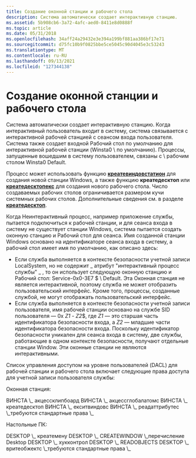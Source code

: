 ```yaml
---
title: Создание оконной станции и рабочего стола
description: Система автоматически создает интерактивную станцию.
ms.assetid: 5b908cb6-3a72-4afc-aed0-8411e8d0888f
ms.topic: article
ms.date: 05/31/2018
ms.openlocfilehash: 34aff24a29432e3e394a199bf881aa386bf17e71
ms.sourcegitcommit: d75fc10b9f0825bbe5ce5045c90d4045e3c53243
ms.translationtype: MT
ms.contentlocale: ru-RU
ms.lasthandoff: 09/13/2021
ms.locfileid: "127344138"
---
```

# <a name="window-station-and-desktop-creation"></a>Создание оконной станции и рабочего стола

Система автоматически создает интерактивную станцию. Когда интерактивный пользователь входит в систему, система связывается с интерактивной рабочей станцией с сеансом входа пользователя. Система также создает входной Рабочий стол по умолчанию для интерактивной рабочей станции (Winsta0 \\ по умолчанию). Процессы, запущенные вошедшим в систему пользователем, связаны с \\ рабочим столом Winsta0 Default.

Процесс может использовать функцию [**креатевиндовстатион**](/windows/win32/api/winuser/nf-winuser-createwindowstationa) для создания новой станции Windows, а также функцию **креатедесктоп** или [**креатедесктопекс**](/windows/win32/api/winuser/nf-winuser-createdesktopexa) для создания нового рабочего стола. Число создаваемых рабочих столов ограничивается размером кучи системных рабочих столов. Дополнительные сведения см. в разделе [**креатедесктоп**](/windows/win32/api/winuser/nf-winuser-createdesktopa).

Когда Неинтерактивный процесс, например приложение службы, пытается подключиться к рабочей станции, и для сеанса входа в систему не существует станции Windows, система пытается создать оконную станцию и Рабочий стол для сеанса. Имя созданной станции Windows основано на идентификаторе сеанса входа в систему, а рабочий стол имеет имя по умолчанию, как описано здесь:

-   Если служба выполняется в контексте безопасности учетной записи LocalSystem, но не содержит \_ атрибут "интерактивный процесс службы" \_ , то он использует следующую оконную станцию и Рабочий стол: Service-0x0-3E7 $ \\ Default. Эта Оконная станция не является интерактивной, поэтому служба не может отобразить пользовательский интерфейс. Кроме того, процессы, созданные службой, не могут отображать пользовательский интерфейс.
-   Если служба выполняется в контексте безопасности учетной записи пользователя, имя рабочей станции основано на службе SID пользователя — 0x *Z1* - *Z2*$, где *Z1* — это старшая часть идентификатора безопасности входа, а *Z2* — младшие части идентификатора безопасности входа. Поскольку идентификатор безопасности уникален для сеанса входа в систему, две службы, работающие в одном контексте безопасности, получают отдельные станции Window. Эти оконные станции не являются интерактивными.

Список управления доступом на уровне пользователей (DACL) для рабочей станции и рабочего стола включает следующие права доступа для учетной записи пользователя службы:

Оконная станция:

<dl> ВИНСТА \_ акцессклипбоард  
ВИНСТА \_ акцессглобалатомс  
ВИНСТА \_ креатедесктоп  
ВИНСТА \_ екситвиндовс  
ВИНСТА \_ реадаттрибутес  
\_требуются стандартные права \_  
</dl>

Настольные ПК:

<dl> DESKTOP \_ креатемену  
DESKTOP \_ CREATEWINDOW  
\_перечисление Desktop  
DESKTOP \_ хукконтрол  
DESKTOP \_ READOBJECTS  
DESKTOP \_ вритеобжектс  
\_требуются стандартные права \_  
</dl>

 

 